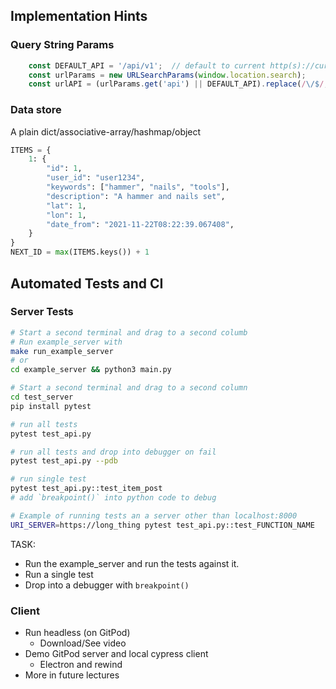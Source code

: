 Implementation Hints
---------------------

### Query String Params

```javascript
	const DEFAULT_API = '/api/v1';  // default to current http(s)://currentHost:currentPort/api/v1'
	const urlParams = new URLSearchParams(window.location.search);
	const urlAPI = (urlParams.get('api') || DEFAULT_API).replace(/\/$/, '');  // Get api url (and remove trailing slash if present)
```

### Data store

A plain dict/associative-array/hashmap/object

```python
ITEMS = {
    1: {
        "id": 1,
        "user_id": "user1234",
        "keywords": ["hammer", "nails", "tools"],
        "description": "A hammer and nails set",
        "lat": 1,
        "lon": 1,
        "date_from": "2021-11-22T08:22:39.067408",
    }
}
NEXT_ID = max(ITEMS.keys()) + 1
```


Automated Tests and CI
----------------------

### Server Tests

```bash
# Start a second terminal and drag to a second columb
# Run example_server with
make run_example_server
# or
cd example_server && python3 main.py
```
```bash
# Start a second terminal and drag to a second column
cd test_server
pip install pytest

# run all tests
pytest test_api.py

# run all tests and drop into debugger on fail
pytest test_api.py --pdb

# run single test
pytest test_api.py::test_item_post
# add `breakpoint()` into python code to debug

# Example of running tests an a server other than localhost:8000
URI_SERVER=https://long_thing pytest test_api.py::test_FUNCTION_NAME
```

TASK: 
* Run the example_server and run the tests against it.
* Run a single test
* Drop into a debugger with `breakpoint()`

### Client

* Run headless (on GitPod)
    * Download/See video
* Demo GitPod server and local cypress client
    * Electron and rewind
* More in future lectures
